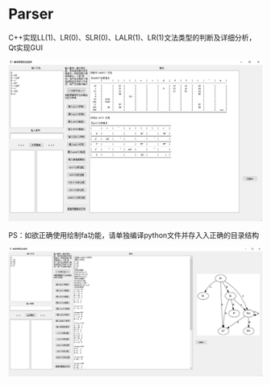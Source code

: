 # Parser
C++实现LL(1)、LR(0)、SLR(0)、LALR(1)、LR(1)文法类型的判断及详细分析，Qt实现GUI

![image1](/demos/demo1.png?raw=true)

PS：如欲正确使用绘制fa功能，请单独编译python文件并存入入正确的目录结构

![image2](/demos/demo2.png?raw=true)
